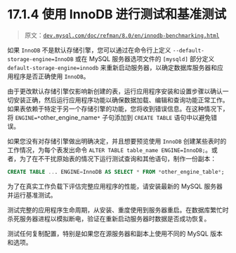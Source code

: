 # 17.1.4 使用 InnoDB 进行测试和基准测试

> 原文：[`dev.mysql.com/doc/refman/8.0/en/innodb-benchmarking.html`](https://dev.mysql.com/doc/refman/8.0/en/innodb-benchmarking.html)

如果 `InnoDB` 不是默认存储引擎，您可以通过在命令行上定义 `--default-storage-engine=InnoDB` 或在 MySQL 服务器选项文件的 `[mysqld]` 部分定义 `default-storage-engine=innodb` 来重新启动服务器，以确定数据库服务器和应用程序是否正确使用 `InnoDB`。

由于更改默认存储引擎仅影响新创建的表，运行应用程序安装和设置步骤以确认一切安装正确，然后运行应用程序功能以确保数据加载、编辑和查询功能正常工作。如果表依赖于特定于另一个存储引擎的功能，您将收到错误信息。在这种情况下，将 `ENGINE=*`other_engine_name`*` 子句添加到 `CREATE TABLE` 语句中以避免错误。

如果您没有对存储引擎做出明确决定，并且想要预览使用 `InnoDB` 创建某些表时的工作情况，为每个表发出命令 `ALTER TABLE table_name ENGINE=InnoDB;`。或者，为了在不干扰原始表的情况下运行测试查询和其他语句，制作一份副本：

```sql
CREATE TABLE ... ENGINE=InnoDB AS SELECT * FROM *other_engine_table*;
```

为了在真实工作负载下评估完整应用程序的性能，请安装最新的 MySQL 服务器并运行基准测试。

测试完整的应用程序生命周期，从安装、重度使用到服务器重启。在数据库繁忙时杀死服务器进程以模拟断电，验证在重新启动服务器时数据是否成功恢复。

测试任何复制配置，特别是如果您在源服务器和副本上使用不同的 MySQL 版本和选项。
